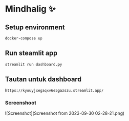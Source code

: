 # Mindhalig ✨

## Setup environment
```
docker-compose up
```

## Run steamlit app
```
streamlit run dashboard.py
```

## Tautan untuk dashboard
```
https://kyouyjxegaqxv6e5gazszu.streamlit.app/
```
### Screenshoot
![Screenshot](Screenshot from 2023-09-30 02-28-21.png)
